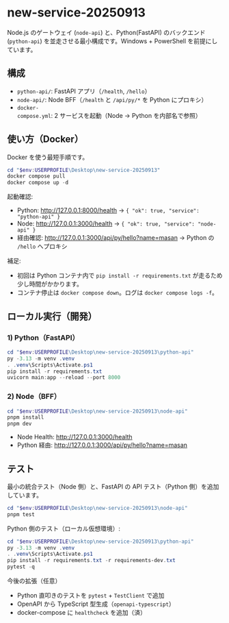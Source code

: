 # new-service-20250913

Node.js のゲートウェイ (`node-api`) と、Python(FastAPI) のバックエンド (`python-api`) を並走させる最小構成です。Windows + PowerShell を前提にしています。

## 構成
- `python-api/`: FastAPI アプリ（`/health`, `/hello`）
- `node-api/`: Node BFF（`/health` と `/api/py/*` を Python にプロキシ）
- `docker-compose.yml`: 2 サービスを起動（Node → Python を内部名で参照）

## 使い方（Docker）
Docker を使う最短手順です。

```powershell
cd "$env:USERPROFILE\Desktop\new-service-20250913"
docker compose pull
docker compose up -d
```

起動確認:

- Python: http://127.0.0.1:8000/health → `{ "ok": true, "service": "python-api" }`
- Node:   http://127.0.0.1:3000/health → `{ "ok": true, "service": "node-api" }`
- 経由確認: http://127.0.0.1:3000/api/py/hello?name=masan → Python の `/hello` へプロキシ

補足:
- 初回は Python コンテナ内で `pip install -r requirements.txt` が走るため少し時間がかかります。
- コンテナ停止は `docker compose down`。ログは `docker compose logs -f`。

## ローカル実行（開発）
### 1) Python（FastAPI）
```powershell
cd "$env:USERPROFILE\Desktop\new-service-20250913\python-api"
py -3.13 -m venv .venv
. .venv\Scripts\Activate.ps1
pip install -r requirements.txt
uvicorn main:app --reload --port 8000
```

### 2) Node（BFF）
```powershell
cd "$env:USERPROFILE\Desktop\new-service-20250913\node-api"
pnpm install
pnpm dev
```

- Node Health: http://127.0.0.1:3000/health
- Python 経由: http://127.0.0.1:3000/api/py/hello?name=masan

## テスト
最小の統合テスト（Node 側）と、FastAPI の API テスト（Python 側）を追加しています。

```powershell
cd "$env:USERPROFILE\Desktop\new-service-20250913\node-api"
pnpm test
```

Python 側のテスト（ローカル仮想環境）:

```powershell
cd "$env:USERPROFILE\Desktop\new-service-20250913\python-api"
py -3.13 -m venv .venv
. .venv\Scripts\Activate.ps1
pip install -r requirements.txt -r requirements-dev.txt
pytest -q
```

今後の拡張（任意）
- Python 直叩きのテストを `pytest` + `TestClient` で追加
- OpenAPI から TypeScript 型生成（`openapi-typescript`）
- docker-compose に `healthcheck` を追加（済）
